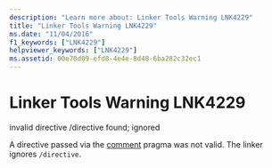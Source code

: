 ```yaml
---
description: "Learn more about: Linker Tools Warning LNK4229"
title: "Linker Tools Warning LNK4229"
ms.date: "11/04/2016"
f1_keywords: ["LNK4229"]
helpviewer_keywords: ["LNK4229"]
ms.assetid: 00e70d09-efd8-4e4e-8d48-6ba282c32ec1
---
```

# Linker Tools Warning LNK4229

invalid directive /directive found; ignored

A directive passed via the [comment](../../preprocessor/comment-c-cpp.md) pragma was not valid. The linker ignores `/directive`.
